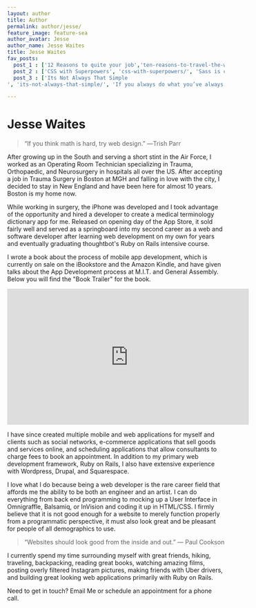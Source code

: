 ```yaml
---
layout: author
title: Author
permalink: author/jesse/
feature_image: feature-sea
author_avatar: Jesse
author_name: Jesse Waites
title: Jesse Waites
fav_posts:
  post_1 : ['12 Reasons to quite your job','ten-reasons-to-travel-the-world/', 'Ask yourself, why not? What is the number one reason you wouldn’t. If the reason you get back is fear, you should just do it.']
  post_2 : ['CSS with Superpowers', 'css-with-superpowers/', 'Sass is completely compatible with all versions of CSS. We take this compatibility seriously, so that you can seamlessly use any available CSS libraries.']
  post_3 : ['Its Not Always That Simple
', 'its-not-always-that-simple/', 'If you always do what you’ve always done, you’ll always get what you’ve always had.']

---
```


# Jesse Waites

> “If you think math is hard, try web design.” ―Trish Parr

After growing up in the South and serving a short stint in the Air Force, I worked as an Operating Room Technician specializing in Trauma, Orthopaedic, and Neurosurgery in hospitals all over the US. After accepting a job in Trauma Surgery in Boston at MGH and falling in love with the city, I decided to stay in New England and have been here for almost 10 years. Boston is my home now.

While working in surgery, the iPhone was developed and I took advantage of the opportunity and hired a developer to create a medical terminology dictionary app for me. Released on opening day of the App Store, it sold fairly well and served as a springboard into my second career as a web and software developer after learning web development on my own for years and eventually graduating thoughtbot's Ruby on Rails intensive course.

I wrote a book about the process of mobile app development, which is currently on sale on the iBookstore and the Amazon Kindle, and have given talks about the App Development process at M.I.T. and General Assembly. Below you will find the "Book Trailer" for the book.

<iframe width="560" height="315" src="https://www.youtube.com/embed/81Y5hSkbRiQ" frameborder="0" allowfullscreen></iframe>

I have since created multiple mobile and web applications for myself and clients such as social networks, e-commerce applications that sell goods and services online, and scheduling applications that allow consultants to charge fees to book an appointment. In addition to my primary web development framework, Ruby on Rails, I also have extensive experience with Wordpress, Drupal, and Squarespace.

I love what I do because being a web developer is the rare career field that affords me the ability to be both an engineer and an artist. I can do everything from back end programming to mocking up a User Interface in Omnigraffle, Balsamiq, or InVision and coding it up in HTML/CSS. I firmly believe that it is not good enough for a website to merely function properly from a programmatic perspective, it must also look great and be pleasant for people of all demographics to use.

> “Websites should look good from the inside and out.” ― Paul Cookson

I currently spend my time surrounding myself with great friends, hiking, traveling, backpacking, reading great books, watching amazing films, posting overly filtered Instagram pictures, making friends with Uber drivers, and building great looking web applications primarily with Ruby on Rails.

Need to get in touch? Email Me or schedule an appointment for a phone call.
